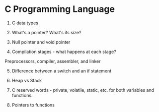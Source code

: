 # C Programming Language

1. C data types

2. What's a pointer? What's its size?

3. Null pointer and void pointer

4. Compilation stages - what happens at each stage?

Preprocessors, compiler, assembler, and linker

5. Difference between a switch and an if statement

6. Heap vs Stack

7. C reserved words - private, volatile, static, etc. for both variables and functions.

8. Pointers to functions
